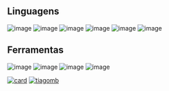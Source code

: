 ## Linguagens
![image](https://img.shields.io/badge/C-00599C?style=for-the-badge&logo=c&logoColor=white)
![image](https://img.shields.io/badge/TypeScript-007ACC?style=for-the-badge&logo=typescript&logoColor=white)
![image](https://img.shields.io/badge/JavaScript-323330?style=for-the-badge&logo=javascript&logoColor=F7DF1E)
![image](https://img.shields.io/badge/Python-14354C?style=for-the-badge&logo=python&logoColor=white)
![image](https://img.shields.io/badge/Swift-FA7343?style=for-the-badge&logo=swift&logoColor=white)
![image](https://img.shields.io/badge/Java-ED8B00?style=for-the-badge&logo=java&logoColor=white)

## Ferramentas

![image](https://img.shields.io/badge/Git-E34F26?style=for-the-badge&logo=git&logoColor=white)
![image](https://img.shields.io/badge/Linux-E34F26?style=for-the-badge&logo=linux&logoColor=black)
![image](https://img.shields.io/badge/Windows-017AD7?style=for-the-badge&logo=windows&logoColor=white)
![image](https://img.shields.io/badge/PostgreSQL-316192?style=for-the-badge&logo=postgresql&logoColor=white)


[![card](https://github-readme-stats.vercel.app/api?username=tiagomb&theme=tokyonight&show_icons=true)](https://github.com/anuraghazra/github-readme-stats)
[![tiagomb](https://github-readme-stats.vercel.app/api/top-langs/?username=tiagomb&hide=html&layout=compact&theme=tokyonight)](https://github.com/anuraghazra/github-readme-stats)
